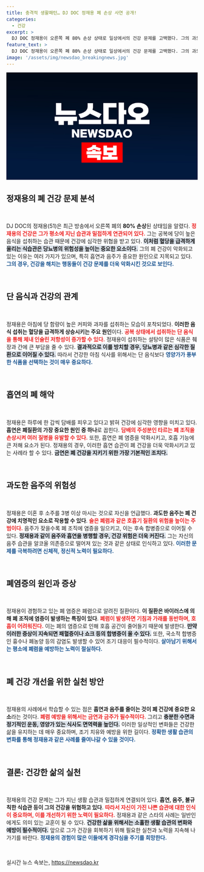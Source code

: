 ```yaml
---
title: 충격적 생활패턴… DJ DOC 정재용 폐 손상 사연 공개!
categories:
  - 건강
excerpt: >
  DJ DOC 정재용이 오른쪽 폐 80% 손상 상태로 일상에서의 건강 문제를 고백했다. 그의 과도한 음주와 흡연 습관이 심각한 폐 질환을 초래하고 있는 가운데, 팬들은 그를 걱정하며 건강 회복을 기원하고 있다.
feature_text: >
  DJ DOC 정재용이 오른쪽 폐 80% 손상 상태로 일상에서의 건강 문제를 고백했다. 그의 과도한 음주와 흡연 습관이 심각한 폐 질환을 초래하고 있는 가운데, 팬들은 그를 걱정하며 건강 회복을 기원하고 있다.
image: '/assets/img/newsdao_breakingnews.jpg'
---
```


<p><img src="/assets/img/newsdao_breakingnews.jpg" alt="cryptoinkorea 속보" /></p>

<h2 data-ke-size="size26">정재용의 폐 건강 문제 분석</h2>

<p data-ke-size="size16">&nbsp;</p>

<p>DJ DOC의 정재용(51)은 최근 방송에서 오른쪽 폐의 <b>80% 손상</b>된 상태임을 알렸다. <b><span style="color: #ee2323;">정재용의 건강은 그가 평소에 지닌 습관과 밀접하게 연관되어 있다.</span></b> 그는 공복에 당이 높은 음식을 섭취하는 습관 때문에 건강에 심각한 위협을 받고 있다. <b><span style="background-color: #21538527;">이처럼 혈당을 급격하게 올리는 식습관은 당뇨병의 위험성을 높이는 중요한 요소이다.</span></b> 그의 폐 건강이 악화되고 있는 이유는 여러 가지가 있으며, 특히 흡연과 음주가 중요한 원인으로 지목되고 있다. <b><span style="color: #1a5490;">그의 경우, 건강을 해치는 행동들이 건강 문제를 더욱 악화시킨 것으로 보인다.</span></b></p>

<p data-ke-size="size16">&nbsp;</p>

<h2 data-ke-size="size26">단 음식과 건강의 관계</h2>

<p data-ke-size="size16">&nbsp;</p>

<p>정재용은 아침에 당 함량이 높은 커피와 과자를 섭취하는 모습이 포착되었다. <b>이러한 음식 섭취는 혈당을 급격하게 상승시키는 주요 원인</b>이다. <b><span style="color: #ee2323;">공복 상태에서 섭취하는 단 음식을 통해 체내 인슐린 저항성이 증가할 수 있다.</span></b> 정재용이 섭취하는 설탕이 많은 식품은 췌장과 간에 큰 부담을 줄 수 있다. <b><span style="background-color: #21538527;">결과적으로 이를 방치할 경우, 당뇨병과 같은 심각한 질환으로 이어질 수 있다.</span></b> 따라서 건강한 아침 식사를 위해서는 단 음식보다 <b><span style="color: #1a5490;">영양가가 풍부한 식품을 선택하는 것이 매우 중요하다.</span></b></p>

<p data-ke-size="size16">&nbsp;</p>

<h2 data-ke-size="size26">흡연의 폐 해악</h2>

<p data-ke-size="size16">&nbsp;</p>

<p>정재용은 하루에 한 갑씩 담배를 피우고 있다고 밝혀 건강에 심각한 영향을 미치고 있다. <b>흡연은 폐질환의 가장 중요한 원인 중 하나</b>로 꼽힌다. <b><span style="color: #ee2323;">담배의 주성분인 타르는 폐 조직을 손상시켜 여러 질병을 유발할 수 있다.</span></b> 또한, 흡연은 폐 염증을 악화시키고, 호흡 기능에 큰 저해 요소가 된다. 정재용의 경우, 이러한 흡연 습관이 폐 건강을 더욱 악화시키고 있는 사례라 할 수 있다. <b><span style="background-color: #21538527;">금연은 폐 건강을 지키기 위한 가장 기본적인 조치다.</span></b></p>

<p data-ke-size="size16">&nbsp;</p>

<h2 data-ke-size="size26">과도한 음주의 위험성</h2>

<p data-ke-size="size16">&nbsp;</p>

<p>정재용은 이혼 후 소주를 3병 이상 마시는 것으로 자신을 언급했다. <b>과도한 음주는 폐 건강에 치명적인 요소로 작용할 수 있다</b>. <b><span style="color: #ee2323;">술은 폐렴과 같은 호흡기 질환의 위험을 높이는 주범이다.</span></b> 음주가 잦을수록 폐 조직에 염증을 일으키고, 이는 후속 합병증으로 이어질 수 있다. <b><span style="background-color: #21538527;">정재용과 같이 음주와 흡연을 병행할 경우, 건강 위험은 더욱 커진다.</span></b> 그는 자신의 음주 습관을 알코올 의존증으로 떨어져 있는 것과 같은 상태로 인식하고 있다. <b><span style="color: #1a5490;">이러한 문제를 극복하려면 신체적, 정신적 노력이 필요하다.</span></b></p>

<p data-ke-size="size16">&nbsp;</p>

<h2 data-ke-size="size26">폐염증의 원인과 증상</h2>

<p data-ke-size="size16">&nbsp;</p>

<p>정재용이 경험하고 있는 폐 염증은 폐렴으로 알려진 질환이다. <b>이 질환은 바이러스에 의해 폐 조직에 염증이 발생하는 특징이 있다</b>. <b><span style="color: #ee2323;">폐렴이 발생하면 기침과 가래를 동반하며, 호흡이 어려워진다.</span></b> 이는 폐의 염증으로 인해 호흡 공간이 줄어들기 때문에 발생한다. <b><span style="background-color: #21538527;">만약 이러한 증상이 지속되면 패혈증이나 쇼크 등의 합병증이 올 수 있다.</span></b> 또한, 국소적 합병증인 흉수나 폐농양 등의 감염도 발생할 수 있어 조기 대응이 필수적이다. <b><span style="color: #1a5490;">살아남기 위해서는 평소에 폐렴을 예방하는 노력이 절실하다.</span></b></p>

<p data-ke-size="size16">&nbsp;</p>

<h2 data-ke-size="size26">폐 건강 개선을 위한 실천 방안</h2>

<p data-ke-size="size16">&nbsp;</p>

<p>정재용의 사례에서 학습할 수 있는 점은 <b>흡연과 음주를 줄이는 것이 폐 건강에 중요한 요소</b>라는 것이다. <b><span style="color: #ee2323;">폐렴 예방을 위해서는 금연과 금주가 필수적이다.</span></b> 그리고 <b><span style="background-color: #21538527;">충분한 수면과 정기적인 운동, 영양가 있는 식사도 면역력을 높인다.</span></b> 이러한 일상적인 변화들은 건강한 삶을 유지하는 데 매우 중요하며, 조기 치유와 예방을 위한 길이다. <b><span style="color: #1a5490;">정확한 생활 습관의 변화를 통해 정재용과 같은 사례를 줄여나갈 수 있을 것이다.</span></b></p>

<p data-ke-size="size16">&nbsp;</p>

<h2 data-ke-size="size26">결론: 건강한 삶의 실천</h2>

<p data-ke-size="size16">&nbsp;</p>

<p>정재용의 건강 문제는 그가 지닌 생활 습관과 밀접하게 연결되어 있다. <b>흡연, 음주, 불규칙한 식습관 등이 그의 건강을 위협하고 있다</b>. <b><span style="color: #ee2323;">따라서 자신이 가진 나쁜 습관에 대한 인식이 중요하며, 이를 개선하기 위한 노력이 필요하다.</span></b> 정재용과 같은 스타의 사례는 일반인에게도 의미 있는 교훈이 될 수 있다. <b><span style="background-color: #21538527;">건강한 삶을 위해서는 소홀한 생활 습관의 변화와 예방이 필수적이다.</span></b> 앞으로 그가 건강을 회복하기 위해 필요한 실천과 노력을 지속해 나가기를 바란다. <b><span style="color: #1a5490;">정재용의 경험이 많은 이들에게 경각심을 주기를 희망한다.</span></b> </p>

<p data-ke-size="size16">&nbsp;</p>
실시간 뉴스 속보는, <a href="https://newsdao.kr" rel="dofollow">https://newsdao.kr</a>


